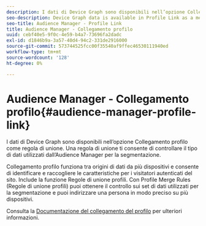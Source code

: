 ```yaml
---
description: I dati di Device Graph sono disponibili nell’opzione Collegamento profilo come regola di unione. Una regola di unione ti consente di controllare il tipo di dati utilizzati dall’Audience Manager per la segmentazione.
seo-description: Device Graph data is available in Profile Link as a merge rule option. A merge rule lets you control the type of data Audience Manager uses for segmentation.
seo-title: Audience Manager - Profile Link
title: Audience Manager - Collegamento profilo
uuid: cebf40e5-9f0c-4e59-b4a7-73696fa2dadc
exl-id: d1846b9a-3a57-40d4-94c2-331de2916000
source-git-commit: 573744525fcc00f35540af9ffec46530111940ed
workflow-type: tm+mt
source-wordcount: '128'
ht-degree: 0%

---
```


# Audience Manager - Collegamento profilo{#audience-manager-profile-link}

I dati di Device Graph sono disponibili nell’opzione Collegamento profilo come regola di unione. Una regola di unione ti consente di controllare il tipo di dati utilizzati dall’Audience Manager per la segmentazione.

Collegamento profilo funziona tra origini di dati da più dispositivi e consente di identificare e raccogliere le caratteristiche per i visitatori autenticati del sito. Include la funzione Regole di unione profili. Con Profile Merge Rules (Regole di unione profili) puoi ottenere il controllo sui set di dati utilizzati per la segmentazione e puoi indirizzare una persona in modo preciso su più dispositivi.

Consulta la [Documentazione del collegamento del profilo](https://docs.adobe.com/content/help/en/audience-manager/user-guide/features/profile-merge-rules/merge-rules-overview.html) per ulteriori informazioni.
